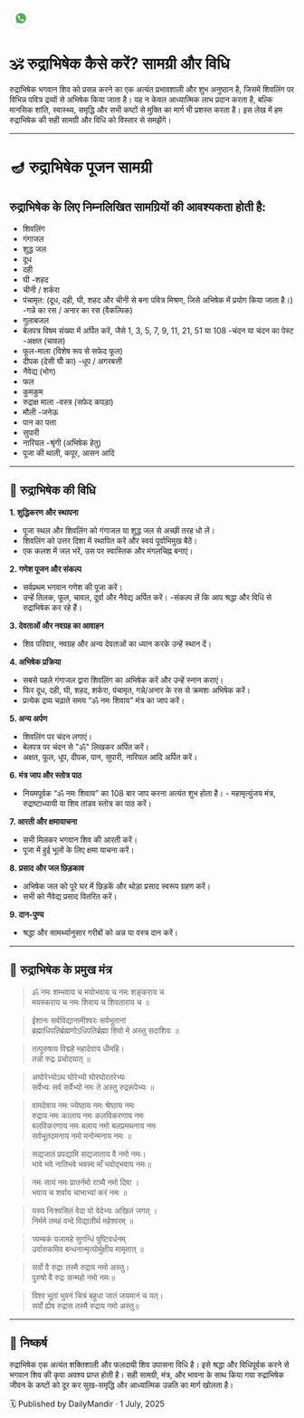 <!-- Share & WhatsApp icons as SVG -->
<a href="https://api.whatsapp.com/send?text=Check%20out%20this%20article%20in%20the%20Daily%20Mandir%20app%3A%20https%3A%2F%2Fwww.dailymandir.com%2Farticles%3FcontentUrl%3Dhttps%253A%252F%252Fraw.githubusercontent.com%252Fanandwana001%252Fcontent-repo%252Frefs%252Fheads%252Fmain%252Fchalisa%252Fhanuman%252Fhanuman_chalisa_english.md%26title%3DHanuman%2520Chalisa">
  <img src="https://raw.githubusercontent.com/anandwana001/content-repo/refs/heads/main/assets/ic_wtsapp_share_rounded.svg" alt="WhatsApp" width="40"/>
</a>

<br/>

# 🕉️ रुद्राभिषेक कैसे करें? सामग्री और विधि

रुद्राभिषेक भगवान शिव को प्रसन्न करने का एक अत्यंत प्रभावशाली और शुभ अनुष्ठान है, जिसमें शिवलिंग पर विभिन्न पवित्र द्रव्यों से अभिषेक किया जाता है। यह न केवल आध्यात्मिक लाभ प्रदान करता है, बल्कि मानसिक शांति, स्वास्थ्य, समृद्धि और सभी कष्टों से मुक्ति का मार्ग भी प्रशस्त करता है। इस लेख में हम रुद्राभिषेक की सही सामग्री और विधि को विस्तार से समझेंगे।

---

# 🪔 रुद्राभिषेक पूजन सामग्री

## रुद्राभिषेक के लिए निम्नलिखित सामग्रियों की आवश्यकता होती है:

  -  शिवलिंग
  -  गंगाजल
  - शुद्ध जल
  -  दूध
  -  दही
   - घी
    -शहद
   - चीनी / शर्करा
  - पंचामृत: (दूध, दही, घी, शहद और चीनी से बना पवित्र मिश्रण, जिसे अभिषेक में प्रयोग किया जाता है।)
    -गन्ने का रस / अनार का रस (वैकल्पिक)
   - गुलाबजल
   - बेलपत्र विषम संख्या में अर्पित करें, जैसे 1, 3, 5, 7, 9, 11, 21, 51 या 108
    -चंदन या चंदन का पेस्ट
    -अक्षत (चावल)
   - फूल-माला (विशेष रूप से सफेद फूल)
   - दीपक (देसी घी का)
    -धूप / अगरबत्ती
   - नैवेद्य (भोग)
   - फल
  -  कुमकुम
   - रुद्राक्ष माला
    -वस्त्र (सफेद कपड़ा)
   - मौली
    -जनेऊ
   - पान का पत्ता
   - सुपारी
   - नारियल
    -श्रृंगी (अभिषेक हेतु)
   - पूजा की थाली, कपूर, आसन आदि

---

## 🔱 रुद्राभिषेक की विधि

**1. शुद्धिकरण और स्थापना**

  - पूजा स्थल और शिवलिंग को गंगाजल या शुद्ध जल से अच्छी तरह धो लें।
   - शिवलिंग को उत्तर दिशा में स्थापित करें और स्वयं पूर्वाभिमुख बैठें।
   - एक कलश में जल भरें, उस पर स्वास्तिक और मंगलचिह्न बनाएं।

**2. गणेश पूजन और संकल्प**

   - सर्वप्रथम भगवान गणेश की पूजा करें।
   - उन्हें तिलक, फूल, चावल, दूर्वा और नैवेद्य अर्पित करें।
    -संकल्प लें कि आप श्रद्धा और विधि से रुद्राभिषेक कर रहे हैं।

**3. देवताओं और नवग्रह का आवाहन**

  - शिव परिवार, नवग्रह और अन्य देवताओं का ध्यान करके उन्हें स्थान दें।

**4. अभिषेक प्रक्रिया**

  - सबसे पहले गंगाजल द्वारा शिवलिंग का अभिषेक करें और उन्हें स्नान कराएं।
   - फिर दूध, दही, घी, शहद, शर्करा, पंचामृत, गन्ने/अनार के रस से क्रमशः अभिषेक करें।
   - प्रत्येक द्रव्य चढ़ाते समय “ॐ नमः शिवाय” मंत्र का जाप करें।

**5. अन्य अर्पण**

  - शिवलिंग पर चंदन लगाएं।
   - बेलपत्र पर चंदन से "ॐ" लिखकर अर्पित करें।
   - अक्षत, फूल, धूप, दीपक, पान, सुपारी, नारियल आदि अर्पित करें।

**6. मंत्र जाप और स्तोत्र पाठ**

   - नियमपूर्वक “ॐ नमः शिवाय” का 108 बार जाप करना अत्यंत शुभ होता है।
    - महामृत्युंजय मंत्र, रुद्राष्टाध्यायी या शिव तांडव स्तोत्र का पाठ करें।

**7. आरती और क्षमायाचना**

  - सभी मिलकर भगवान शिव की आरती करें।
   - पूजा में हुई भूलों के लिए क्षमा याचना करें।

**8. प्रसाद और जल छिड़काव**

  - अभिषेक जल को पूरे घर में छिड़कें और थोड़ा प्रसाद स्वरूप ग्रहण करें।
   - सभी को नैवेद्य प्रसाद वितरित करें।

**9. दान-पुण्य**

  - श्रद्धा और सामर्थ्यानुसार गरीबों को अन्न या वस्त्र दान करें।

---

## 📿 रुद्राभिषेक के प्रमुख मंत्र

> ॐ नमः शम्भवाय च मयोभवाय च नमः शङ्कराय च  
> मयस्कराय च नमः शिवाय च शिवताराय च ॥

> ईशानः सर्वविद्यानामीश्वरः सर्वभूतानां  
> ब्रह्माधिपतिर्ब्रह्मणोऽधिपतिर्ब्रह्मा शिवो मे अस्तु सदाशिवः ॥

> तत्पुरुषाय विद्महे महादेवाय धीमहि।  
> तन्नो रुद्रः प्रचोदयात् ॥

> अघोरेभ्योऽथ घोरेभ्यो घोरघोरतरेभ्यः  
> सर्वेभ्यः सर्व सर्वेभ्यो नमः ते अस्तु रुद्ररूपेभ्यः ॥

> वामदेवाय नमः ज्येष्ठाय नमः श्रेष्ठाय नमः  
> रुद्राय नमः कालाय नमः कलविकरणाय नमः  
> बलविकरणाय नमः बलाय नमो बलप्रमथनाय नमः  
> सर्वभूतदमनाय नमो मनोन्मनाय नमः ॥

> सद्यजातं प्रपद्यामि सद्यजाताय वै नमो नमः।  
> भावे भवे नातिभवे भवस्व माँ भवोद्भवाय नमः॥

> नमः सायं नमः प्रातर्नमो रात्र्यै नमो दिवा ।  
> भवाय च शर्वाय चाभाभ्यां करं नमः ॥

> यस्य निःश्वसितं वेदा यो वेदेभ्यः अखिलं जगत् ।  
> निर्ममे तमहं वन्दे विद्यातीर्थ महेश्वरम् ॥

> त्र्यम्बकं यजामहे सुगन्धिं पुष्टिवर्धनम्  
> उर्वारुकमिव बन्धनान्मृत्योर्मुक्षीय मामृतात् ॥

> सर्वो वै रुद्राः तस्मै रुद्राय नमो अस्तु।  
> पुरुषो वै रुद्रः सन्महो नमो नमः॥

> विश्व भूतां भुवनं चित्रं बहुधा जातं जयमानं च यत्।  
> सर्वो ह्येष रुद्रास तस्मै रुद्राय नमो अस्तु॥


---

## 🙏 निष्कर्ष

रुद्राभिषेक एक अत्यंत शक्तिशाली और फलदायी शिव उपासना विधि है।
इसे श्रद्धा और विधिपूर्वक करने से भगवान शिव की कृपा अवश्य प्राप्त होती है।
सही सामग्री, मंत्र, और भावना के साथ किया गया रुद्राभिषेक
जीवन के कष्टों को दूर कर सुख-समृद्धि और आध्यात्मिक उन्नति का मार्ग खोलता है।

🗓️ Published by DailyMandir · 1 July, 2025
